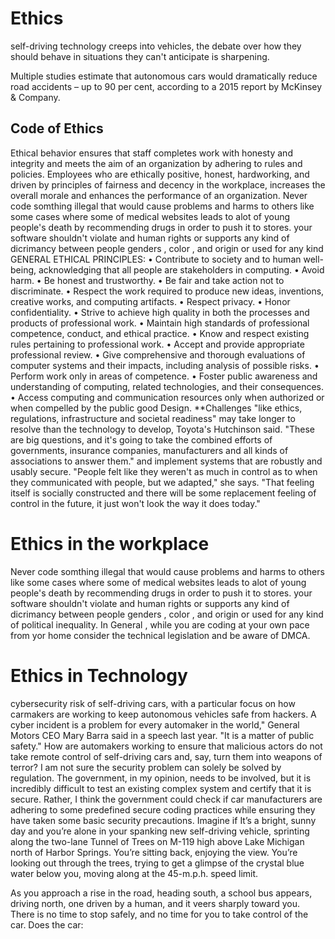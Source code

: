# Ethics
self-driving technology creeps into vehicles, the debate over 
how they should behave in situations they can't anticipate is sharpening.

Multiple studies estimate that autonomous cars would dramatically reduce road accidents – up to 90 per cent, according to a 2015 report by McKinsey & Company.
## Code of Ethics
Ethical behavior ensures that staff completes work with honesty and integrity and meets the aim of an organization by adhering to rules and policies.
Employees who are ethically positive, honest, hardworking, and driven by principles of fairness and decency in the workplace, 
increases the overall morale and enhances the performance of an organization.
Never code somthing illegal that would cause problems and harms to others like some cases where some of medical websites leads to alot of young people's death by recommending drugs in order to push it to stores.
your software shouldn't violate and human rights or supports any kind of dicrimancy between people genders , color , and origin or used for any kind 
GENERAL ETHICAL PRINCIPLES:
    • Contribute to society and to human well-being, acknowledging that all people are stakeholders in computing. 
    • Avoid harm. 
    • Be honest and trustworthy. 
    • Be fair and take action not to discriminate. 
    • Respect the work required to produce new ideas, inventions, creative works, and computing artifacts. 
    • Respect privacy. 
    • Honor confidentiality. 
    • Strive to achieve high quality in both the processes and products of professional work. 
    • Maintain high standards of professional competence, conduct, and ethical practice. 
    • Know and respect existing rules pertaining to professional work. 
    • Accept and provide appropriate professional review. 
    • Give comprehensive and thorough evaluations of computer systems and their impacts, including analysis of possible risks. 
    • Perform work only in areas of competence. 
    • Foster public awareness and understanding of computing, related technologies, and their consequences. 
    • Access computing and communication resources only when authorized or when compelled by the public good Design.
    **Challenges "like ethics, regulations, infrastructure and societal readiness" may take longer to resolve than the technology to develop,
    Toyota's Hutchinson said. "These are big questions, and it's going to take the combined efforts of governments,
    insurance companies, manufacturers and all kinds of associations to answer them." and implement systems that are robustly and usably secure. 
    "People felt like they weren't as much in control as to when they communicated with people, but we adapted," she says. "That feeling itself is socially
    constructed and there will be some replacement feeling of control in the future, it just won't look the way it does today."
# Ethics in the workplace
Never code somthing illegal that would cause problems and harms to others like some cases where some of medical websites leads to alot
of young people's death by recommending drugs in order to push it to stores.
your software shouldn't violate and human rights or supports any kind of dicrimancy between people genders , color , and origin 
or used for any kind of political inequality. In General ,
while you are coding at your own pace from yor home consider the technical legislation and be aware of DMCA.
# Ethics in Technology
cybersecurity risk of self-driving cars, with a particular focus on how carmakers are working to keep autonomous vehicles
safe from hackers. A cyber incident is a problem for every automaker in the world," General Motors CEO Mary Barra said in a speech last year.
"It is a matter of public safety." How are automakers working to ensure that malicious actors do not take remote control of self-driving cars and, say,
turn them into weapons of terror? I am not sure the security problem can solely be solved by regulation. The government, in my opinion, needs to be involved, 
but it is incredibly difficult to test an existing complex system and certify that it is secure. Rather, 
I think the government could check if car manufacturers are adhering to some predefined secure coding practices while ensuring 
they have taken some basic security precautions.
Imagine if
It’s a bright, sunny day and you’re alone in your spanking new self-driving vehicle, sprinting along the two-lane Tunnel of Trees on M-119 high above Lake Michigan north of Harbor Springs. You’re sitting back, enjoying the view. You’re looking out through the trees, trying to get a glimpse of the crystal blue water below you, moving along at the 45-m.p.h. speed limit.

As you approach a rise in the road, heading south, a school bus appears, driving north, one driven by a human, and it veers sharply toward you. There is no time to stop safely, and no time for you to take control of the car.
Does the car:
